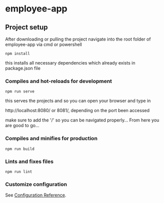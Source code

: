 # employee-app

## Project setup

After downloading or pulling the project navigate into the root folder of employee-app via cmd or powershell
```
npm install

```

this installs all necessary dependencies which already exists in package.json file


### Compiles and hot-reloads for development
```
npm run serve
```
this serves the projects and so you can open your browser and type in

http://localhost:8080/ or 8081/, depending on the port been accessed

make sure to add the '/' so you can be navigated properly...
From here you are good to go...


### Compiles and minifies for production
```
npm run build
```

### Lints and fixes files
```
npm run lint
```

### Customize configuration
See [Configuration Reference](https://cli.vuejs.org/config/).
